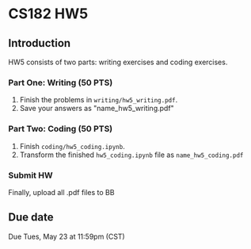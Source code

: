 # CS182 HW5

## Introduction

HW5 consists of two parts: writing exercises and coding exercises.

### Part One: Writing (50 PTS)

1. Finish the problems in `writing/hw5_writing.pdf`.
2. Save your answers as "name_hw5_writing.pdf"

### Part Two: Coding (50 PTS)

1. Finish `coding/hw5_coding.ipynb`. 
2. Transform the finished `hw5_coding.ipynb` file as `name_hw5_coding.pdf`

### Submit HW
Finally, upload all .pdf files to BB

## Due date
 
Due Tues, May 23 at 11:59pm (CST)
